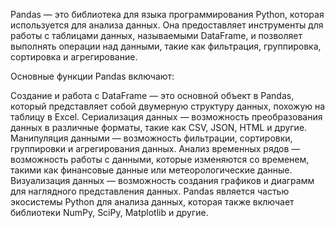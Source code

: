 Pandas — это библиотека для языка программирования Python, которая используется для анализа данных. Она предоставляет инструменты для работы с таблицами данных, называемыми DataFrame,
и позволяет выполнять операции над данными, такие как фильтрация, группировка, сортировка и агрегирование.

Основные функции Pandas включают:

Создание и работа с DataFrame — это основной объект в Pandas, который представляет собой двумерную структуру данных, похожую на таблицу в Excel.
Сериализация данных — возможность преобразования данных в различные форматы, такие как CSV, JSON, HTML и другие.
Манипуляция данными — возможность фильтрации, сортировки, группировки и агрегирования данных.
Анализ временных рядов — возможность работы с данными, которые изменяются со временем, такими как финансовые данные или метеорологические данные.
Визуализация данных — возможность создания графиков и диаграмм для наглядного представления данных.
Pandas является частью экосистемы Python для анализа данных, которая также включает библиотеки NumPy, SciPy, Matplotlib и другие.
